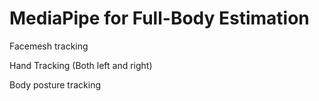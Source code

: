 # MediaPipe for Full-Body Estimation

Facemesh tracking

Hand Tracking (Both left and right)

Body posture tracking
